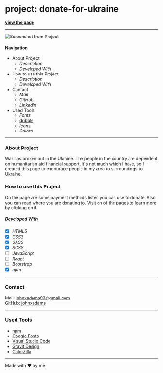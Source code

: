 # project: donate-for-ukraine


**[view the page](https://johnxadams.github.io/donate-for-ukraine/)**

---

![Screenshot from Project](./src/images/project-screenshot.png)

#### Navigation

- About Project
  - _Description_
  - _Developed With_
- How to use this Project
  - _Description_
  - _Developed With_
- Contact
  - _Mail_
  - _GitHub_
  - _LinkedIn_
- Used Tools
  - _Fonts_
  - [dribble](dribbble.com)
  - _Icons_
  - _Colors_

---

### About Project

War has broken out in the Ukraine. The people in the country are dependent on humanitarian aid financial support. It's not much which I have, so I created this page to encourage people in my area to surroundings to Ukraine.



### How to use this Project

On the page are some payment methods listed you can use to donate. Also you can read where you are donating to. Visit on of the pages to learn more by clicking on it.

##### Developed With

- [x] _HTML5_
- [x] _CSS3_
- [x] _SASS_
- [x] _SCSS_
- [ ] _JavaScript_
- [ ] _React_
- [ ] _Bootstrap_
- [x] _npm_

---

### Contact

Mail: <johnxadams93@gmail.com><br>
GitHub: [johnxadams](https://github.com/johnxadams)<br>
<!-- LinkedIn: [my linkedIn](#) -->

---

### Used Tools

<!-- - [icons](https://) -->
- [npm](https://www.npmjs.com/)
- [Google Fonts](https://fonts.google.com/)
- [Visual Studio Code](https://code.visualstudio.com/)
- [Gravit Design](https://designer.gravit.io/)
- [ColorZilla](https://www.colorzilla.com/chrome/)

---

Made with ❤️ by me
